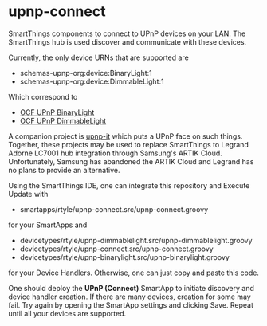 # upnp-connect
SmartThings components to connect to UPnP devices on your LAN.
The SmartThings hub is used discover and communicate with these devices.

Currently, the only device URNs that are supported are

* schemas-upnp-org:device:BinaryLight:1
* schemas-upnp-org:device:DimmableLight:1

Which correspond to
* [OCF UPnP BinaryLight](http://upnp.org/specs/ha/UPnP-ha-BinaryLight-v1-Device.pdf)
* [OCF UPnP DimmableLight](http://upnp.org/specs/ha/UPnP-ha-DimmableLight-v1-Device.pdf)

A companion project is [upnp-it](https://www.github.com/rtyle/upnp-it) which puts a UPnP face on such things. Together, these projects may be used to replace SmartThings to Legrand Adorne LC7001 hub integration through Samsung's ARTIK Cloud. Unfortunately, Samsung has abandoned the ARTIK Cloud and Legrand has no plans to provide an alternative.

Using the SmartThings IDE, one can integrate this repository and Execute Update with

* smartapps/rtyle/upnp-connect.src/upnp-connect.groovy

for your SmartApps and

* devicetypes/rtyle/upnp-dimmablelight.src/upnp-dimmablelight.groovy
* devicetypes/rtyle/upnp-connect.src/upnp-connect.groovy
* devicetypes/rtyle/upnp-binarylight.src/upnp-binarylight.groovy

for your Device Handlers. Otherwise, one can just copy and paste this code.

One should deploy the **UPnP (Connect)** SmartApp to initiate discovery and device handler creation.
If there are many devices, creation for some may fail.
Try again by opening the SmartApp settings and clicking Save.
Repeat until all your devices are supported.
